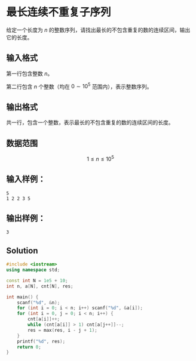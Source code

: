 # 最长连续不重复子序列

给定一个长度为 $n$ 的整数序列，请找出最长的不包含重复的数的连续区间，输出它的长度。

## 输入格式

第一行包含整数 $n$。

第二行包含 $n$ 个整数（均在 $0∼10^5$ 范围内），表示整数序列。

## 输出格式

共一行，包含一个整数，表示最长的不包含重复的数的连续区间的长度。

## 数据范围

$$
1 \le n \le 10^5
$$

## 输入样例：

```text
5
1 2 2 3 5
```
## 输出样例：

```text
3
```

## Solution

```Cpp
#include <iostream>
using namespace std;

const int N = 1e5 + 10;
int n, a[N], cnt[N], res;

int main() {
    scanf("%d", &n);
    for (int i = 0; i < n; i++) scanf("%d", &a[i]);
    for (int i = 0, j = 0; i < n; i++) {
        cnt[a[i]]++;
        while (cnt[a[i]] > 1) cnt[a[j++]]--;
        res = max(res, i - j + 1);
    }
    printf("%d", res);
    return 0;
}
```